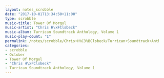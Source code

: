 ```yaml
---
layout: notes_scrobble
date: "2017-10-01T13:34:50+11:00"
type: scrobble
music-title: Tower Of Morgul
music-artist: "Chris H\xFClsbeck"
music-album: Turrican Soundtrack Anthology, Volume 1
music-play-count: "1"
permalink: /notes/scrobble/Chris+H%C3%BClsbeck/Turrican+Soundtrack+Anthology%2C+Volume+1/89ef08b2f9b29567008a6653b246b6d50264b478.html
categories:
- scrobble
- October
- Tower Of Morgul
- "Chris H\xFClsbeck"
- Turrican Soundtrack Anthology, Volume 1
---
```

